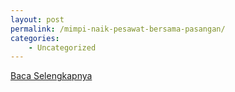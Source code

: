 ```yaml
---
layout: post
permalink: /mimpi-naik-pesawat-bersama-pasangan/
categories:
    - Uncategorized
---
```


[Baca Selengkapnya](/09)